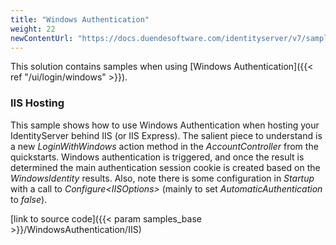 ```yaml
---
title: "Windows Authentication"
weight: 22
newContentUrl: "https://docs.duendesoftware.com/identityserver/v7/samples/"
---
```


This solution contains samples when using [Windows Authentication]({{< ref "/ui/login/windows" >}}).

### IIS Hosting
This sample shows how to use Windows Authentication when hosting your IdentityServer behind IIS (or IIS Express).
The salient piece to understand is a new *LoginWithWindows* action method in the *AccountController* from the quickstarts.
Windows authentication is triggered, and once the result is determined the main authentication session cookie is created based on the *WindowsIdentity* results.
Also, note there is some configuration in *Startup* with a call to *Configure\<IISOptions>* (mainly to set *AutomaticAuthentication* to *false*).

[link to source code]({{< param samples_base >}}/WindowsAuthentication/IIS)
